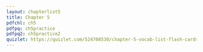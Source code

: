 ```yaml
---
layout: chapterlist5
title: Chapter 5
pdfchl: ch5
pdfpq: ch5practice
pdfpq2: ch5practice2
quizlet: https://quizlet.com/524708530/chapter-5-vocab-list-flash-cards/?x=1jqt
---
```


